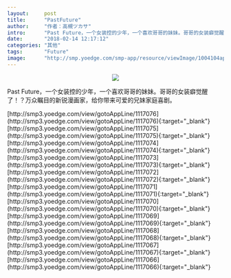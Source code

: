 ```yaml
---
layout:     post
title:      "PastFuture"
author:     "作者：高槻ツカサ"
intro:      "Past Future，一个女装控的少年，一个喜欢哥哥的妹妹。哥哥的女装癖觉醒了！？万众瞩目的新锐漫画家，给你带来可爱的兄妹家庭喜剧。"
date:       "2018-02-14 12:17:12"
categories: "其他"
tags:       "Future"
image:      "http://smp.yoedge.com/smp-app/resource/viewImage/1004104appline.png"
---
```

<div style="text-align: center">
<p><img src="http://smp.yoedge.com/smp-app/resource/viewImage/1004104appline.png"/></p>
</div>
<p class="post-meta">
<span>Past Future，一个女装控的少年，一个喜欢哥哥的妹妹。哥哥的女装癖觉醒了！？万众瞩目的新锐漫画家，给你带来可爱的兄妹家庭喜剧。</span>
</p>
[http://smp3.yoedge.com/view/gotoAppLine/1117076](http://smp3.yoedge.com/view/gotoAppLine/1117076){:target="_blank"}
[http://smp3.yoedge.com/view/gotoAppLine/1117075](http://smp3.yoedge.com/view/gotoAppLine/1117075){:target="_blank"}
[http://smp3.yoedge.com/view/gotoAppLine/1117074](http://smp3.yoedge.com/view/gotoAppLine/1117074){:target="_blank"}
[http://smp3.yoedge.com/view/gotoAppLine/1117073](http://smp3.yoedge.com/view/gotoAppLine/1117073){:target="_blank"}
[http://smp3.yoedge.com/view/gotoAppLine/1117072](http://smp3.yoedge.com/view/gotoAppLine/1117072){:target="_blank"}
[http://smp3.yoedge.com/view/gotoAppLine/1117071](http://smp3.yoedge.com/view/gotoAppLine/1117071){:target="_blank"}
[http://smp3.yoedge.com/view/gotoAppLine/1117070](http://smp3.yoedge.com/view/gotoAppLine/1117070){:target="_blank"}
[http://smp3.yoedge.com/view/gotoAppLine/1117069](http://smp3.yoedge.com/view/gotoAppLine/1117069){:target="_blank"}
[http://smp3.yoedge.com/view/gotoAppLine/1117068](http://smp3.yoedge.com/view/gotoAppLine/1117068){:target="_blank"}
[http://smp3.yoedge.com/view/gotoAppLine/1117067](http://smp3.yoedge.com/view/gotoAppLine/1117067){:target="_blank"}
[http://smp3.yoedge.com/view/gotoAppLine/1117066](http://smp3.yoedge.com/view/gotoAppLine/1117066){:target="_blank"}


